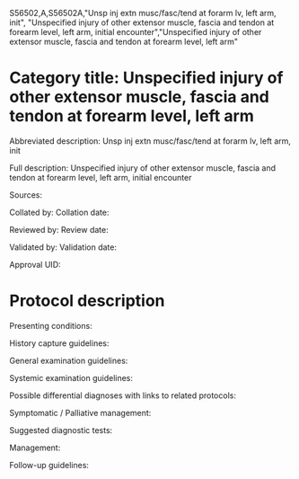 S56502,A,S56502A,"Unsp inj extn musc/fasc/tend at forarm lv, left arm, init", "Unspecified injury of other extensor muscle, fascia and tendon at forearm level, left arm, initial encounter","Unspecified injury of other extensor muscle, fascia and tendon at forearm level, left arm"
# Category title: Unspecified injury of other extensor muscle, fascia and tendon at forearm level, left arm

Abbreviated description: Unsp inj extn musc/fasc/tend at forarm lv, left arm, init

Full description: Unspecified injury of other extensor muscle, fascia and tendon at forearm level, left arm, initial encounter

Sources:

Collated by:
Collation date:

Reviewed by:
Review date:

Validated by:
Validation date:

Approval UID:

# Protocol description

Presenting conditions:

History capture guidelines:

General examination guidelines:

Systemic examination guidelines:

Possible differential diagnoses with links to related protocols:

Symptomatic / Palliative management:

Suggested diagnostic tests:

Management:

Follow-up guidelines:
